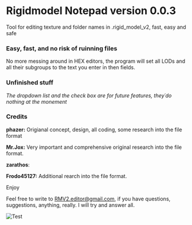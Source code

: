 # Rigidmodel Notepad version 0.0.3 ##
Tool for editing texture and folder names in .rigid_model_v2, fast, easy and safe

### Easy, fast, and no risk of ruinning files ##
No more messing around in HEX editors, the program will set all LODs and all their subgroups to 
the text you enter in then fields.

### Unfinished stuff ##
*The dropdown list and the check box are for future features, they´do nothing at the monement*

### Credits
__**phazer**:__ Origianal concept, design, all coding, some research into the file format

__**Mr.Jox**:__ Very important and comprehensive original research into the file format.

__**zarathos**__: 

__**Frodo45127**:__ Additional rearch into the file format.

Enjoy

Feel free to write to RMV2.editor@gmail.com, if you have questions, suggestions, anything, really. I will try and answer all.

![Test](https://i.imgur.com/9Bw5pEj.jpg)



